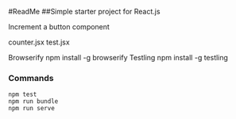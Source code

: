 #ReadMe
##Simple starter project for React.js

Increment a button component

counter.jsx
test.jsx

Browserify npm install -g browserify
Testling npm install -g testling

### Commands

~~~
npm test
npm run bundle
npm run serve
~~~

